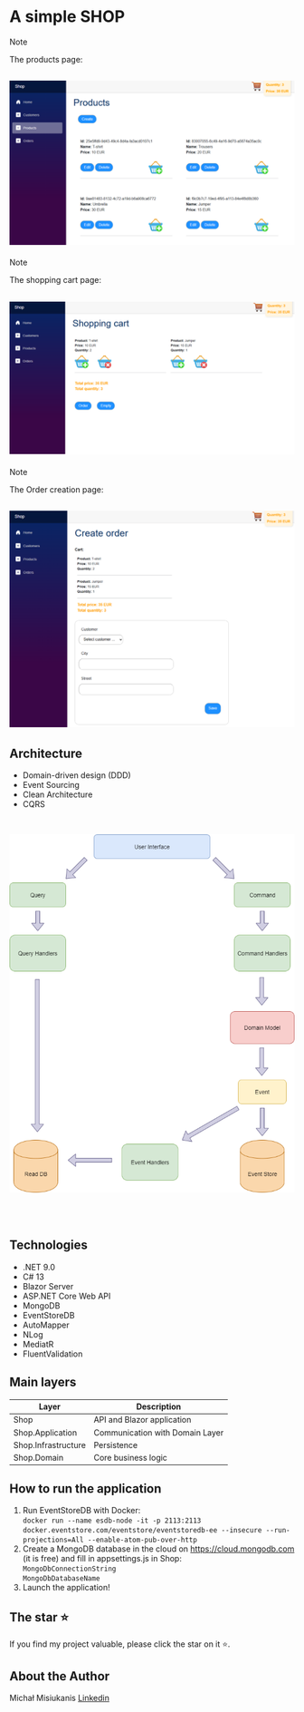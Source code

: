 # A simple SHOP

> [!NOTE]
> The products page:

![blog](shop1.png)
--

> [!NOTE]
> The shopping cart page:

![blog](shop2.png)
--


> [!NOTE]
> The Order creation page:

![blog](shop3.png)
--

## Architecture

- Domain-driven design (DDD)
- Event Sourcing
- Clean Architecture
- CQRS

<br/>

![shop](diagram_transparent.png)

<br/><br/>

## Technologies
- .NET 9.0
- C# 13
- Blazor Server
- ASP.NET Core Web API
- MongoDB
- EventStoreDB
- AutoMapper
- NLog
- MediatR
- FluentValidation


## Main layers

| Layer | Description |
| ------ | ------ |
| Shop | API and Blazor application |
| Shop.Application | Communication with Domain Layer |
| Shop.Infrastructure | Persistence |
| Shop.Domain | Core business logic |


## How to run the application
1. Run EventStoreDB with Docker:<br/>
```docker run --name esdb-node -it -p 2113:2113 docker.eventstore.com/eventstore/eventstoredb-ee --insecure --run-projections=All --enable-atom-pub-over-http```
3. Create a MongoDB database in the cloud on https://cloud.mongodb.com (it is free) and fill in appsettings.js in Shop: <br/>
```MongoDbConnectionString``` <br/>
```MongoDbDatabaseName``` <br/>
4. Launch the application!


## The star &#11088;
If you find my project valuable, please click the star on it &#11088;.


## About the Author
Michał Misiukanis
[Linkedin](https://www.linkedin.com/in/micha%C5%82-misiukanis-875129119/)
